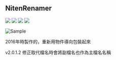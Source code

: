 ## NitenRenamer
![](https://img.shields.io/badge/.Net%20Framework-4.5.2-brightgreen) ![](https://img.shields.io/badge/lang-zh--TW-brightgreen) ![](https://img.shields.io/badge/lang-ja-brightgreen) ![](https://img.shields.io/badge/license-MIT-blue)

![Sample](https://user-images.githubusercontent.com/80563677/143510429-b1357fe6-2717-4dfe-bb86-9de6bbbfd926.gif)

2016年時製作的，重新用物件導向包裝起來

v2.0.1.2 修正取代檔名時會將副檔名也作為主檔名名稱
